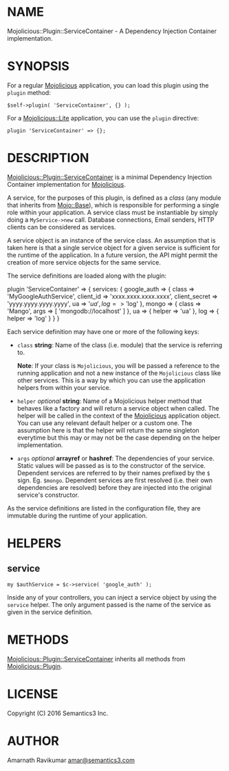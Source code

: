 # NAME

Mojolicious::Plugin::ServiceContainer - A Dependency Injection Container implementation.

# SYNOPSIS

For a regular [Mojolicious](https://metacpan.org/pod/Mojolicious) application, you can load this plugin using the `plugin` method:

    $self->plugin( 'ServiceContainer', {} );

For a [Mojolicious::Lite](https://metacpan.org/pod/Mojolicious::Lite) application, you can use the `plugin` directive:

    plugin 'ServiceContainer' => {};

# DESCRIPTION

[Mojolicious::Plugin::ServiceContainer](https://metacpan.org/pod/Mojolicious::Plugin::ServiceContainer) is a minimal Dependency Injection Container implementation for
[Mojolicious](https://metacpan.org/pod/Mojolicious).

A service, for the purposes of this plugin, is defined as a _class_ (any module that inherits from [Mojo::Base](https://metacpan.org/pod/Mojo::Base)),
which is responsible for performing a single role within your application. A service class must be
instantiable by simply doing a `MyService->new` call. Database connections, Email senders, HTTP clients can be
considered as services.

A service object is an instance of the service class. An assumption that is taken here is that a single service
object for a given service is sufficient for the runtime of the application. In a future version, the API might
permit the creation of more service objects for the same service.

The service definitions are loaded along with the plugin:

plugin 'ServiceContainer' => {
  services: {
    google\_auth => {
      class => 'MyGoogleAuthService',
      client\_id => 'xxxx.xxxx.xxxx.xxxx',
      client\_secret => 'yyyy.yyyy.yyyy.yyyy',
      ua => '$ua',
      log => '$log'
    },
    mongo => {
      class => 'Mango',
      args => \[
        'mongodb://localhost'
      \]
    },
    ua => {
      helper => 'ua'
    },
    log => {
      helper => 'log'
    }
  }
}

Each service definition may have one or more of the following keys:

- `class` **string**: Name of the class (i.e. module) that the service is referring to.

    **Note**: If your class is `Mojolicious`, you will be passed a reference to the running application and not
    a new instance of the `Mojolicious` class like other services. This is a way by which you can use the
    application helpers from within your service.

- `helper` _optional_ **string**: Name of a Mojolicious helper method that behaves like a factory and will return
a service object when called. The helper will be called in the context of the [Mojolicious](https://metacpan.org/pod/Mojolicious) application object.
You can use any relevant default helper or a custom one. The assumption here is that the helper will return the
same singleton everytime but this may or may not be the case depending on the helper implementation.
- `args` _optional_ **arrayref** or **hashref**: The dependencies of your service. Static values will be
passed as is to the constructor of the service. Dependent services are referred to by their names prefixed
by the `$` sign. Eg. `$mongo`. Dependent services are first resolved (i.e. their own dependencies are
resolved) before they are injected into the original service's constructor.

As the service definitions are listed in the configuration file, they are immutable during the runtime of
your application.

# HELPERS

## service

    my $authService = $c->service( 'google_auth' );

Inside any of your controllers, you can inject a service object by using the `service` helper. The only
argument passed is the name of the service as given in the service definition.

# METHODS

[Mojolicious::Plugin::ServiceContainer](https://metacpan.org/pod/Mojolicious::Plugin::ServiceContainer) inherits all methods from [Mojolicious::Plugin](https://metacpan.org/pod/Mojolicious::Plugin).

# LICENSE

Copyright (C) 2016 Semantics3 Inc.

# AUTHOR

Amarnath Ravikumar <amar@semantics3.com>
